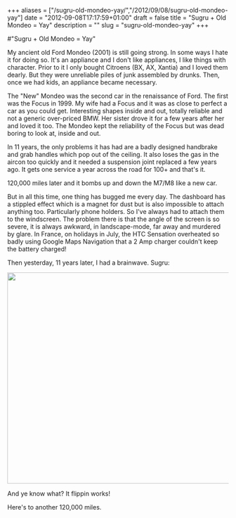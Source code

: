+++
aliases = ["/sugru-old-mondeo-yay/","/2012/09/08/sugru-old-mondeo-yay"]
date = "2012-09-08T17:17:59+01:00"
draft = false
title = "Sugru + Old Mondeo = Yay"
description = ""
slug = "sugru-old-mondeo-yay"
+++

#"Sugru + Old Mondeo = Yay"

My ancient old Ford Mondeo (2001) is still going strong. In some ways I hate it for doing so. It's an appliance and I don't like appliances, I like things with character. Prior to it I only bought Citroens (BX, AX, Xantia) and I loved them dearly. But they were unreliable piles of junk assembled by drunks. Then, once we had kids, an appliance became necessary.

The "New" Mondeo was the second car in the renaissance of Ford. The first was the Focus in 1999. My wife had a Focus and it was as close to perfect a car as you could get. Interesting shapes inside and out, totally reliable and not a generic over-priced BMW. Her sister drove it for a few years after her and loved it too. The Mondeo kept the reliability of the Focus but was dead boring to look at, inside and out.

In 11 years, the only problems it has had are a badly designed handbrake and grab handles which pop out of the ceiling. It also loses the gas in the aircon too quickly and it needed a suspension joint replaced a few years ago. It gets one service a year across the road for 100+ and that's it.

120,000 miles later and it bombs up and down the M7/M8 like a new car.

But in all this time, one thing has bugged me every day. The dashboard has a stippled effect which is a magnet for dust but is also impossible to attach anything too. Particularly phone holders. So I've always had to attach them to the windscreen. The problem there is that the angle of the screen is so severe, it is always awkward, in landscape-mode, far away and murdered by glare. In France, on holidays in July, the HTC Sensation overheated so badly using Google Maps Navigation that a 2 Amp charger couldn't keep the battery charged!

Then yesterday, 11 years later, I had a brainwave. Sugru:

<img src="https://lh6.googleusercontent.com/-91rGSM_mHJQ/UEtKoUAtmuI/AAAAAAAAiy8/LZsyQHZGFr8/s800/IMG_20120908_143516.jpg" alt="" width="640" height="480" />

And ye know what? It flippin works!

Here's to another 120,000 miles.

&nbsp;